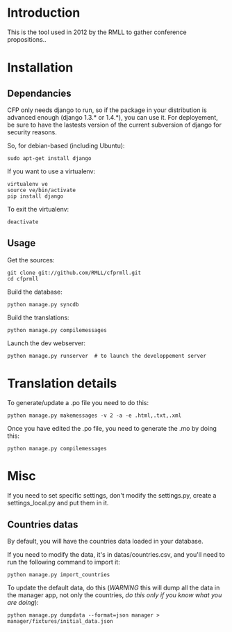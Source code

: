 Introduction
============

This is the tool used in 2012 by the RMLL to gather conference propositions..

Installation
============

Dependancies
------------

CFP only needs django to run, so if the package in your distribution is
advanced enough (django 1.3.\* or 1.4.\*), you can use it. For deployement, be
sure to have the lastests version of the current subversion of django for
security reasons.

So, for debian-based (including Ubuntu):

    sudo apt-get install django

If you want to use a virtualenv:

    virtualenv ve
    source ve/bin/activate
    pip install django

To exit the virtualenv:

    deactivate

Usage
-----

Get the sources:

    git clone git://github.com/RMLL/cfprmll.git
    cd cfprmll

Build the database:

    python manage.py syncdb

Build the translations:

    python manage.py compilemessages

Launch the dev webserver:

    python manage.py runserver  # to launch the developpement server

Translation details
===================

To generate/update a .po file you need to do this:

    python manage.py makemessages -v 2 -a -e .html,.txt,.xml

Once you have edited the .po file, you need to generate the .mo by doing this:

    python manage.py compilemessages

Misc
====

If you need to set specific settings, don't modify the settings.py, create a
settings\_local.py and put them in it.

Countries datas
---------------

By default, you will have the countries data loaded in your database.

If you need to modify the data, it's in datas/countries.csv, and you'll need to
run the following command to import it:

    python manage.py import_countries

To update the default data, do this (*WARNING* this will dump all the data in
the manager app, not only the countries, *do this only if you know what you are
doing*):

    python manage.py dumpdata --format=json manager > manager/fixtures/initial_data.json
